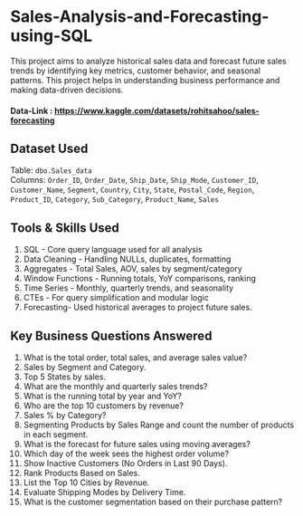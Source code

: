 # Sales-Analysis-and-Forecasting-using-SQL
This project aims to analyze historical sales data and forecast future sales trends by identifying key metrics, customer behavior, and seasonal patterns. This project helps in understanding business performance and making data-driven decisions.

#### Data-Link : https://www.kaggle.com/datasets/rohitsahoo/sales-forecasting

## Dataset Used

Table: `dbo.Sales_data`  
Columns: `Order_ID`, `Order_Date`, `Ship_Date`, `Ship_Mode`, `Customer_ID`, `Customer_Name`, `Segment`, `Country`, `City`, `State`, `Postal_Code`, `Region`, `Product_ID`, `Category`, `Sub_Category`, `Product_Name`, `Sales`

## Tools & Skills Used
1. SQL - Core query language used for all analysis  
2. Data Cleaning - Handling NULLs, duplicates, formatting 
3. Aggregates - Total Sales, AOV, sales by segment/category  
4. Window Functions - Running totals, YoY comparisons, ranking    
5. Time Series - Monthly, quarterly trends, and seasonality  
6. CTEs - For query simplification and modular logic  
7. Forecasting- Used historical averages to project future sales.

## Key Business Questions Answered

1. What is the total order, total sales, and average sales value?
2. Sales by Segment and Category.
3. Top 5 States by sales.
4. What are the monthly and quarterly sales trends?
5. What is the running total by year and YoY?
6. Who are the top 10 customers by revenue?
7. Sales % by Category?
8. Segmenting Products by Sales Range and count the number of products in each segment.
9. What is the forecast for future sales using moving averages?
10. Which day of the week sees the highest order volume?
11. Show Inactive Customers (No Orders in Last 90 Days).
12. Rank Products Based on Sales.
13. List the Top 10 Cities by Revenue.
14. Evaluate Shipping Modes by Delivery Time.
15. What is the customer segmentation based on their purchase pattern?

